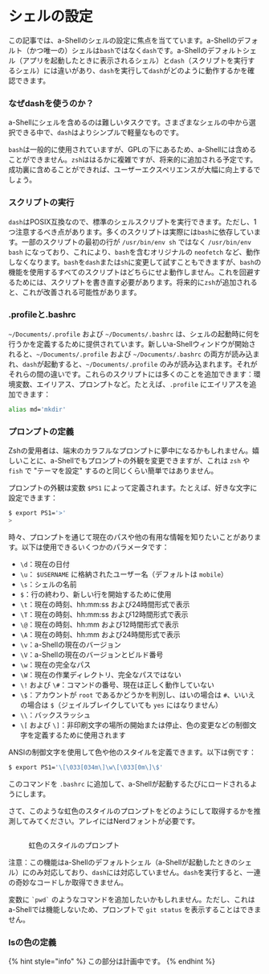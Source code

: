 # シェルの設定

この記事では、a-Shellのシェルの設定に焦点を当てています。a-Shellのデフォルト（かつ唯一の）シェルは`bash`ではなく`dash`です。a-Shellのデフォルトシェル（アプリを起動したときに表示されるシェル）と`dash`（スクリプトを実行するシェル）には違いがあり、`dash`を実行して`dash`がどのように動作するかを確認できます。

### なぜdashを使うのか？

a-Shellにシェルを含めるのは難しいタスクです。さまざまなシェルの中から選択できる中で、`dash`はよりシンプルで軽量なものです。

`bash`は一般的に使用されていますが、GPLの下にあるため、a-Shellには含めることができません。`zsh`ははるかに複雑ですが、将来的に追加される予定です。成功裏に含めることができれば、ユーザーエクスペリエンスが大幅に向上するでしょう。

### スクリプトの実行

`dash`はPOSIX互換なので、標準のシェルスクリプトを実行できます。ただし、1つ注意するべき点があります。多くのスクリプトは実際には`bash`に依存しています。一部のスクリプトの最初の行が `/usr/bin/env sh` ではなく `/usr/bin/env bash` になっており、これにより、`bash`を含むオリジナルの `neofetch` など、動作しなくなります。`bash`を`dash`または`sh`に変更して試すこともできますが、`bash`の機能を使用するすべてのスクリプトはどちらにせよ動作しません。これを回避するためには、スクリプトを書き直す必要があります。将来的に`zsh`が追加されると、これが改善される可能性があります。

### .profileと.bashrc

`~/Documents/.profile` および `~/Documents/.bashrc` は、シェルの起動時に何を行うかを定義するために提供されています。新しいa-Shellウィンドウが開始されると、`~/Documents/.profile` および `~/Documents/.bashrc` の両方が読み込まれ、`dash`が起動すると、`~/Documents/.profile` のみが読み込まれます。それがそれらの間の違いです。これらのスクリプトには多くのことを追加できます：環境変数、エイリアス、プロンプトなど。たとえば、`.profile` にエイリアスを追加できます：

```bash
alias md='mkdir'
```

### プロンプトの定義

Zshの愛用者は、端末のカラフルなプロンプトに夢中になるかもしれません。嬉しいことに、a-Shellでもプロンプトの外観を変更できますが、これは `zsh` や `fish` で "テーマを設定" するのと同じくらい簡単ではありません。

プロンプトの外観は変数 `$PS1` によって定義されます。たとえば、好きな文字に設定できます：

```bash
$ export PS1='>'
>
```

時々、プロンプトを通じて現在のパスや他の有用な情報を知りたいことがあります。以下は使用できるいくつかのパラメータです：

* `\d`：現在の日付
* `\u`： `$USERNAME` に格納されたユーザー名（デフォルトは `mobile`）
* `\s`：シェルの名前
* `$`：行の終わり、新しい行を開始するために使用
* `\t`：現在の時刻、hh:mm:ss および24時間形式で表示
* `\T`：現在の時刻、hh:mm:ss および12時間形式で表示
* `\@`：現在の時刻、hh:mm および12時間形式で表示
* `\A`：現在の時刻、hh:mm および24時間形式で表示
* `\v`：a-Shellの現在のバージョン
* `\V`：a-Shellの現在のバージョンとビルド番号
* `\w`：現在の完全なパス
* `\W`：現在の作業ディレクトリ、完全なパスではない
* `\!` および `\#`：コマンドの番号、現在は正しく動作していない
* `\$`：アカウントが `root` であるかどうかを判別し、はいの場合は `#`、いいえの場合は `$`（ジェイルブレイクしていても `yes` にはなりません）
* `\\`：バックスラッシュ
* `\[` および `\]`：非印刷文字の場所の開始または停止、色の変更などの制御文字を定義するために使用されます

ANSIの制御文字を使用して色や他のスタイルを定義できます。以下は例です：

```bash
$ export PS1='\[\033[034m\]\w\[\033[0m\]\$'
```

このコマンドを `.bashrc` に追加して、a-Shellが起動するたびにロードされるようにします。

さて、このような虹色のスタイルのプロンプトをどのようにして取得するかを推測してみてください。アレイにはNerdフォントが必要です。

<figure><img src="../.gitbook/assets/34977EE6-3A93-4E5E-A2F4-108E57599302.jpeg" alt=""><figcaption><p>虹色のスタイルのプロンプト</p></figcaption></figure>

注意：この機能はa-Shellのデフォルトシェル（a-Shellが起動したときのシェル）にのみ対応しており、`dash`には対応していません。`dash`を実行すると、一連の奇妙なコードしか取得できません。

変数に `` `pwd` `` のようなコマンドを追加したいかもしれません。ただし、これはa-Shellでは機能しないため、プロンプトで `git status` を表示することはできません。

### lsの色の定義

{% hint style="info" %}
この部分は計画中です。
{% endhint %}

